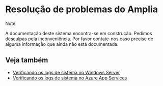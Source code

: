 ﻿# Resolução de problemas do Amplia

> [!NOTE]
> A documentação deste sistema encontra-se em construção. Pedimos desculpas pela inconveniência. Por favor contate-nos caso
> precise de alguma informação que ainda não está documentada.

## Veja também

* [Verificando os logs de sistema no Windows Server](../windows/check-logs.md)
* [Verificando os logs de sistema no Azure App Services](../azure/check-logs.md)
